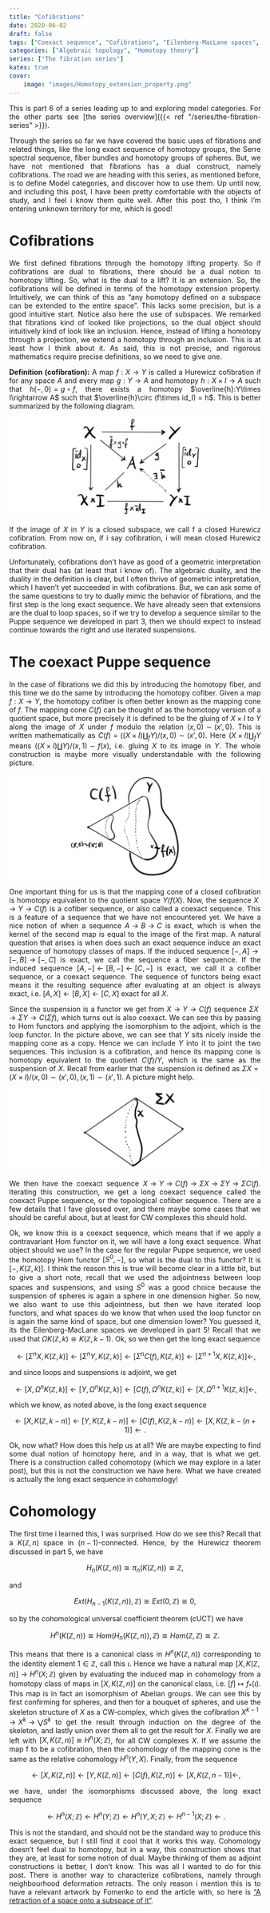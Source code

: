 ```yaml
---
title: "Cofibrations"
date: 2020-06-02
draft: false
tags: ["Coexact sequence", "Cofibrations", "Eilenberg-MacLane spaces", "The Puppe sequence"]
categories: ["Algebraic topology", "Homotopy theory"]
series: ["The fibration series"]
katex: true
cover:
    image: "images/Homotopy_extension_property.png"
---
```



This is part 6 of a series leading up to and exploring model categories. For the other parts see [the series overview]({{< ref "/series/the-fibration-series" >}}).

Through the series so far we have covered the basic uses of fibrations and related things, like the long exact sequence of homotopy groups, the Serre spectral sequence, fiber bundles and homotopy groups of spheres. But, we have not mentioned that fibrations has a dual construct, namely cofibrations. The road we are heading with this series, as mentioned before, is to define Model categories, and discover how to use them. Up until now, and including this post, I have been pretty comfortable with the objects of study, and I feel i know them quite well. After this post tho, I think I’m entering unknown territory for me, which is good!


# Cofibrations

We first defined fibrations through the homotopy lifting property. So if cofibrations are dual to fibrations, there should be a dual notion to homotopy lifting. So, what is the dual to a lift? It is an extension. So, the cofibrations will be defined in terms of the homotopy extension property. Intuitively, we can think of this as “any homotopy defined on a subspace can be extended to the entire space”. This lacks some precision, but is a good intuitive start. Notice also here the use of subspaces. We remarked that fibrations kind of looked like projections, so the dual object should intuitively kind of look like an inclusion. Hence, instead of lifting a homotopy through a projection, we extend a homotopy through an inclusion. This is at least how I think about it. As said, this is not precise, and rigorous mathematics require precise definitions, so we need to give one.

**Definition (cofibration):** A map $f:X\rightarrow Y$ is called a Hurewicz cofibration if for any space $A$ and every map $g:Y\rightarrow A$ and homotopy $h: X\times I \rightarrow A$ such that $h(-,0)= g\circ f$, there exists a homotopy $\overline{h}:Y\times I\rightarrow A$ such that $\overline{h}\circ (f\times id_I) = h$. This is better summarized by the following diagram.

![Error loading image](images/Homotopy_extension_property.png)

If the image of $X$ in $Y$ is a closed subspace, we call f a closed Hurewicz cofibration. From now on, if i say cofibration, i will mean closed Hurewicz cofibration.

Unfortunately, cofibrations don’t have as good of a geometric interpretation that their dual has (at least that i know of). The algebraic duality, and the duality in the definition is clear, but I often thrive of geometric interpretation, which I haven’t yet succeeded in with cofibrations. But, we can ask some of the same questions to try to dually mimic the behavior of fibrations, and the first step is the long exact sequence. We have already seen that extensions are the dual to loop spaces, so if we try to develop a sequence similar to the Puppe sequence we developed in part 3, then we should expect to instead continue towards the right and use iterated suspensions.

# The coexact Puppe sequence
In the case of fibrations we did this by introducing the homotopy fiber, and this time we do the same by introducing the homotopy cofiber. Given a map $f: X\rightarrow Y$, the homotopy cofiber is often better known as the mapping cone of $f$. The mapping cone $C(f)$ can be thought of as the homotopy version of a quotient space, but more precisely it is defined to be the gluing of $X\times I$ to $Y$ along the image of $X$ under $f$ modulo the relation $(x,0)\sim (x',0)$. This is written mathematically as $C(f)= ((X\times I)\coprod_f Y) /(x,0)\sim (x',0)$. Here $(X\times I)\coprod_f Y$ means $((X\times I)\coprod Y)/(x,1)\sim f(x)$, i.e. gluing $X$ to its image in $Y$. The whole construction is maybe more visually understandable with the following picture.

![Error loading image](images/conef2.png)

One important thing for us is that the mapping cone of a closed cofibration is homotopy equivalent to the quotient space $Y/f(X)$. Now, the sequence $X\rightarrow Y\rightarrow C(f)$ is a cofiber sequence, or also called a coexact sequence. This is a feature of a sequence that we have not encountered yet. We have a nice notion of when a sequence $A\rightarrow B\rightarrow C$ is exact, which is when the kernel of the second map is equal to the image of the first map. A natural question that arises is when does such an exact sequence induce an exact sequence of homotopy classes of maps. If the induced sequence $[-, A]\rightarrow [-, B] \rightarrow [-, C]$ is exact, we call the sequence a fiber sequence. If the induced sequence $[A, -]\leftarrow [B, -] \leftarrow [C, -]$ is exact, we call it a cofiber sequence, or a coexact sequence. The sequence of functors being exact means it the resulting sequence after evaluating at an object is always exact, i.e. $[A, X]\leftarrow [B, X] \leftarrow [C, X]$ exact for all $X$.

Since the suspension is a functor we get from $X\rightarrow Y \rightarrow C(f)$ sequence $\Sigma X \rightarrow \Sigma Y \rightarrow C(\Sigma f)$, which turns out is also coexact. We can see this by passing to Hom functors and applying the isomorphism to the adjoint, which is the loop functor. In the picture above, we can see that $Y$ sits nicely inside the mapping cone as a copy. Hence we can include $Y$ into it to joint the two sequences. This inclusion is a cofibration, and hence its mapping cone is homotopy equivalent to the quotient $C(f)/Y$, which is the same as the suspension of $X$. Recall from earlier that the suspension is defined as $\Sigma X = (X\times I)/(x,0)\sim (x',0), (x,1)\sim (x',1)$. A picture might help.

![Error loading image](images/SuspensionX.png)

We then have the coexact sequence $X\rightarrow Y \rightarrow C(f) \rightarrow \Sigma X \rightarrow \Sigma Y \rightarrow \Sigma C(f)$. Iterating this construction, we get a long coexact sequence called the coexact Puppe sequence, or the topological cofiber sequence. There are a few details that I fave glossed over, and there maybe some cases that we should be careful about, but at least for CW complexes this should hold.

Ok, we know this is a coexact sequence, which means that if we apply a contravariant Hom functor on it, we will have a long exact sequence. What object should we use? In the case for the regular Puppe sequence, we used the homotopy Hom functor $[S^0, -]$, so what is the dual to this functor? It is $[-, K(\mathbb{Z},k)]$. I think the reason this is true will become clear in a little bit, but to give a short note, recall that we used the adjointness between loop spaces and suspensions, and using $S^0$ was a good choice because the suspension of spheres is again a sphere in one dimension higher. So now, we also want to use this adjointness, but then we have iterated loop functors, and what spaces do we know that when used the loop functor on is again the same kind of space, but one dimension lower? You guessed it, its the Eilenberg-MacLane spaces we developed in part 5! Recall that we used that $\Omega K(\mathbb{Z},k) \cong K(\mathbb{Z}, k-1)$. Ok, so we then get the long exact sequence

$$\leftarrow [\Sigma^n X, K(\mathbb{Z}, k)] \leftarrow [\Sigma^n Y, K(\mathbb{Z}, k)] \leftarrow [\Sigma^n C(f), K(\mathbb{Z}, k)] \leftarrow [\Sigma^{n+1} X, K(\mathbb{Z}, k)] \leftarrow ,$$

and since loops and suspensions is adjoint, we get

$$\leftarrow [X, \Omega^n K(\mathbb{Z}, k)] \leftarrow [Y, \Omega^n K(\mathbb{Z}, k)] \leftarrow [C(f), \Omega^n K(\mathbb{Z}, k)] \leftarrow [X, \Omega^{n+1} K(\mathbb{Z}, k)] \leftarrow ,$$

which we know, as noted above, is the long exact sequence

$$\leftarrow [X, K(\mathbb{Z}, k-n)] \leftarrow [Y, K(\mathbb{Z}, k-n)] \leftarrow [C(f),  K(\mathbb{Z}, k-n)] \leftarrow [X, K(\mathbb{Z}, k-(n+1)] \leftarrow .$$

Ok, now what? How does this help us at all? We are maybe expecting to find some dual notion of homotopy here, and in a way, that is what we get. There is a construction called cohomotopy (which we may explore in a later post), but this is not the construction we have here. What we have created is actually the long exact sequence in cohomology!

# Cohomology
The first time i learned this, I was surprised. How do we see this? Recall that a $K(\mathbb{Z}, n)$ space in $(n-1)$-connected. Hence, by the Hurewicz theorem discussed in part 5, we have

$$H_n(K(\mathbb{Z}, n)) \cong \pi_n(K(\mathbb{Z}, n))\cong \mathbb{Z},$$

and

$$Ext(H_{n-1}(K(\mathbb{Z}, n)), \mathbb{Z}) \cong Ext(0, \mathbb{Z}) \cong 0,$$

so by the cohomological universal coefficient theorem (cUCT) we have

$$H^n(K(\mathbb{Z}, n)) \cong Hom(H_n(K(\mathbb{Z}, n)), \mathbb{Z}) \cong  Hom(\mathbb{Z}, \mathbb{Z}) \cong \mathbb{Z}.$$

This means that there is a canonical class in $H^n(K(\mathbb{Z}, n))$ corresponding to the identity element $1\in \mathbb{Z}$, call this $\iota$. Hence we have a natural map $[X, K(\mathbb{Z}, n)] \rightarrow H^n(X;\mathbb{Z})$ given by evaluating the induced map in cohomology from a homotopy class of maps in $[X, K(\mathbb{Z}, n)]$ on the canonical class, i.e. $[ f ]\mapsto f_*(\iota)$. This map is in fact an isomorphism of Abelian groups. We can see this by first confirming for spheres, and then for a bouquet of spheres, and use the skeleton structure of $X$ as a CW-complex, which gives the cofibration $X^{k-1}\rightarrow X^k \rightarrow \bigvee S^k$ to get the result through induction on the degree of the skeleton, and lastly union over them all to get the result for $X$. Finally we are left with $[X, K(\mathbb{Z}, n)] \cong H^n(X;\mathbb{Z})$, for all CW complexes $X$. If we assume the map f to be a cofibration, then the cohomology of the mapping cone is the same as the relative cohomology $H^n(Y,X)$. Finally, from the sequence

$$\leftarrow [X, K(\mathbb{Z}, n)] \leftarrow [Y, K(\mathbb{Z}, n)] \leftarrow [C(f), K(\mathbb{Z}, n)] \leftarrow [X, K(\mathbb{Z}, n-1)] \leftarrow ,$$

we have, under the isomorphisms discussed above, the long exact sequence

$$\leftarrow H^n(X;\mathbb{Z}) \leftarrow H^n(Y;\mathbb{Z}) \leftarrow H^n(Y,X;\mathbb{Z}) \leftarrow H^{n-1}(X;\mathbb{Z}) \leftarrow .$$

This is not the standard, and should not be the standard way to produce this exact sequence, but I still find it cool that it works this way. Cohomology doesn’t feel dual to homotopy, but in a way, this construction shows that they are, at least for some notion of dual. Maybe thinking of them as adjoint constructions is better, I don’t know. This was all I wanted to do for this post. There is another way to characterize cofibrations, namely through neighbourhood deformation retracts. The only reason i mention this is to have a relevant artwork by Fomenko to end the article with, so here is [“A retraction of a space onto a subspace of it“](http://chronologia.org/en/math_impressions/poster128.html).


<style>body {text-align: justify}</style>